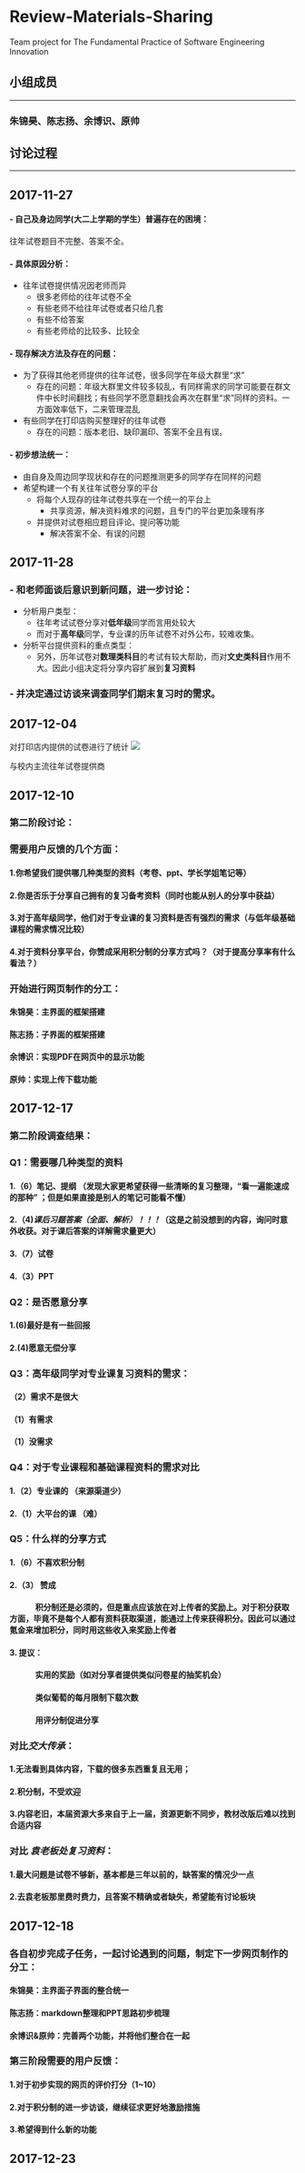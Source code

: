 # Review-Materials-Sharing
Team project for The Fundamental Practice of Software Engineering Innovation


## 小组成员
---
### 朱锦昊、陈志扬、余博识、原帅

## 讨论过程
---
## 2017-11-27
#### -  自己及身边同学(大二上学期的学生）普遍存在的困境：
往年试卷题目不完整、答案不全。
#### -  具体原因分析：
-   往年试卷提供情况因老师而异
    -   很多老师给的往年试卷不全
    -   有些老师不给往年试卷或者只给几套
    -   有些不给答案
    -   有些老师给的比较多、比较全
#### -  现存解决方法及存在的问题：
-   为了获得其他老师提供的往年试卷，很多同学在年级大群里“求”
    -   存在的问题：年级大群里文件较多较乱，有同样需求的同学可能要在群文件中长时间翻找；有些同学不愿意翻找会再次在群里“求”同样的资料。一方面效率低下，二来管理混乱
-   有些同学在打印店购买整理好的往年试卷
    -   存在的问题：版本老旧、缺印漏印、答案不全且有误。
#### -  初步想法统一：
-   由自身及周边同学现状和存在的问题推测更多的同学存在同样的问题
-   希望构建一个有关往年试卷分享的平台
    -   将每个人现存的往年试卷共享在一个统一的平台上
        -   共享资源，解决资料难求的问题，且专门的平台更加条理有序
    -   并提供对试卷相应题目评论、提问等功能
        -   解决答案不全、有误的问题

## 2017-11-28
### -   和老师面谈后意识到新问题，进一步讨论：
-   分析用户类型：
    - 往年考试试卷分享对**低年级**同学而言用处较大
    - 而对于**高年级**同学，专业课的历年试卷不对外公布，较难收集。
-   分析平台提供资料的重点类型：
    - 另外，历年试卷对**数理类科目**的考试有较大帮助，而对**文史类科目**作用不大。因此小组决定将分享内容扩展到**复习资料**
### - 并决定通过访谈来调查同学们期末复习时的需求。

## 2017-12-04
对打印店内提供的试卷进行了统计
![](打印店.png)

与校内主流往年试卷提供商

## 2017-12-10
### 第二阶段讨论：
### 需要用户反馈的几个方面：
#### 1.你希望我们提供哪几种类型的资料（考卷、ppt、学长学姐笔记等）
#### 2.你是否乐于分享自己拥有的复习备考资料（同时也能从别人的分享中获益）
#### 3.对于高年级同学，他们对于专业课的复习资料是否有强烈的需求（与低年级基础课程的需求情况比较）
#### 4.对于资料分享平台，你赞成采用积分制的分享方式吗？（对于提高分享率有什么看法？）

### 开始进行网页制作的分工：
#### 朱锦昊：主界面的框架搭建
#### 陈志扬：子界面的框架搭建
#### 余博识：实现PDF在网页中的显示功能
#### 原帅：实现上传下载功能

## 2017-12-17
### 第二阶段调查结果：
### Q1：需要哪几种类型的资料
#### 1.（6）笔记、提纲 （发现大家更希望获得一些清晰的复习整理，“看一遍能速成的那种” ；但是如果直接是别人的笔记可能看不懂）
#### 2.（4)*课后习题答案（全面、解析）！！！*（这是之前没想到的内容，询问时意外收获。对于课后答案的详解需求量更大）
#### 3.（7）试卷
#### 4.（3）PPT

### Q2：是否愿意分享
#### 1.(6)最好是有一些回报 
#### 2.(4)愿意无偿分享

### Q3：高年级同学对专业课复习资料的需求：

#### （2）需求不是很大
#### （1）有需求
#### （1）没需求

### Q4：对于专业课程和基础课程资料的需求对比
#### 1.（2）专业课的 （来源渠道少）
#### 2.（1）大平台的课 （难）

### Q5：什么样的分享方式
#### 1.（6）不喜欢积分制 
#### 2.（3） 赞成
#### &emsp;&emsp;&emsp; 积分制还是必须的，但是重点应该放在对上传者的奖励上。对于积分获取方面，毕竟不是每个人都有资料获取渠道，能通过上传来获得积分。因此可以通过氪金来增加积分，同时用这些收入来奖励上传者
#### 3. 提议：
#### &emsp;&emsp;&emsp; 实用的奖励（如对分享者提供类似问卷星的抽奖机会）
#### &emsp;&emsp;&emsp; 类似葡萄的每月限制下载次数
#### &emsp;&emsp;&emsp; 用评分制促进分享

### 对比*交大传承*： 
#### 1.无法看到具体内容，下载的很多东西重复且无用；
#### 2.积分制，不受欢迎
#### 3.内容老旧，本届资源大多来自于上一届，资源更新不同步，教材改版后难以找到合适内容

### 对比 *袁老板处复习资料*：
#### 1.最大问题是试卷不够新，基本都是三年以前的，缺答案的情况少一点
#### 2.去袁老板那里费时费力，且答案不精确或者缺失，希望能有讨论板块

## 2017-12-18
### 各自初步完成子任务，一起讨论遇到的问题，制定下一步网页制作的分工：
#### 朱锦昊：主界面子界面的整合统一
#### 陈志扬：markdown整理和PPT思路初步梳理
#### 余博识&原帅：完善两个功能，并将他们整合在一起

### 第三阶段需要的用户反馈：
#### 1.对于初步实现的网页的评价打分（1~10）
#### 2.对于积分制的进一步访谈，继续征求更好地激励措施
#### 3.希望得到什么新的功能


## 2017-12-23